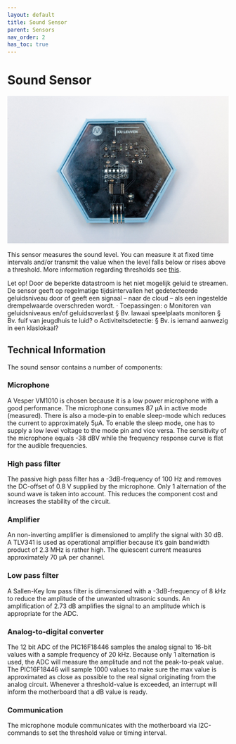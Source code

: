 ```yaml
---
layout: default
title: Sound Sensor
parent: Sensors
nav_order: 2
has_toc: true
---
```


# Sound Sensor

![](../assets/images/sound-sensor.jpg)

This sensor measures the sound level.
You can measure it at fixed time intervals and/or transmit the value when
the level falls below or rises above a threshold. More information regarding thresholds see [this](../Configuration/what-are-thresholds.html).

Let op! Door de beperkte datastroom is het niet mogelijk geluid te streamen. De sensor geeft op regelmatige tijdsintervallen het gedetecteerde geluidsniveau door of geeft een signaal – naar de cloud – als een ingestelde drempelwaarde overschreden wordt.
·         Toepassingen:
o   Monitoren van geluidsniveaus en/of geluidsoverlast
§ Bv. lawaai speelplaats monitoren
§  Bv. fuif van jeugdhuis te luid?
o   Activiteitsdetectie:
§  Bv. is iemand aanwezig in een klaslokaal?



## Technical Information
The sound sensor contains a number of components:

### Microphone
A Vesper VM1010 is chosen because it is a low power microphone with a good performance. The microphone consumes 87 µA in active mode (measured). There is also a mode-pin to enable sleep-mode which reduces the current to approximately 5µA. To enable the sleep mode, one has to supply a low level voltage to the mode pin and vice versa. The sensitivity of the microphone equals -38 dBV while the frequency response curve is flat for the audible frequencies.

### High pass filter
The passive high pass filter has a -3dB-frequency of 100 Hz and removes the DC-offset of 0.8 V supplied by the microphone. Only 1 alternation of the sound wave is taken into account. This reduces the component cost and increases the stability of the circuit.

### Amplifier
An non-inverting amplifier is dimensioned to amplify the signal with 30 dB. A TLV341 is used as operational amplifier because it’s gain bandwidth product of 2.3 MHz is rather high. The quiescent current measures approximately 70 µA per channel.

### Low pass filter
A Sallen-Key low pass filter is dimensioned with a -3dB-frequency of 8 kHz to reduce the amplitude of the unwanted ultrasonic sounds. An amplification of 2.73 dB amplifies the signal to an amplitude which is appropriate for the ADC.

### Analog-to-digital converter
The 12 bit ADC of the PIC16F18446 samples the analog signal to 16-bit values with a sample frequency of 20 kHz. Because only 1 alternation is used, the ADC will measure the amplitude and not the peak-to-peak value. The PIC16F18446 will sample 1000 values to make sure the max value is approximated as close as possible to the real signal originating from the analog circuit. Whenever a threshold-value is exceeded, an interrupt will inform the motherboard that a dB value is ready.

### Communication
The microphone module communicates with the motherboard via I2C-commands to set the threshold value or timing interval.
